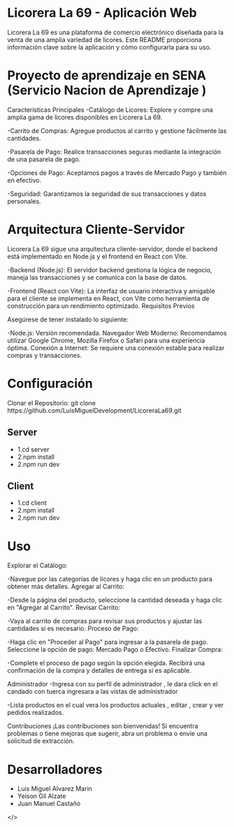 <h1>Licorera La 69 - Aplicación Web</h1>
Licorera La 69 es una plataforma de comercio electrónico diseñada para la venta de una amplia variedad de licores. Este README proporciona información clave sobre la aplicación y cómo configurarla para su uso.

<h1>Proyecto de aprendizaje en SENA (Servicio Nacion de Aprendizaje )</h1>

Características Principales
-Catálogo de Licores: Explore y compre una amplia gama de licores disponibles en Licorera La 69.

-Carrito de Compras: Agregue productos al carrito y gestione fácilmente las cantidades.

-Pasarela de Pago: Realice transacciones seguras mediante la integración de una pasarela de pago.

-Opciones de Pago: Aceptamos pagos a través de Mercado Pago y también en efectivo.

-Seguridad: Garantizamos la seguridad de sus transacciones y datos personales.

<h1>Arquitectura Cliente-Servidor</h1>

Licorera La 69 sigue una arquitectura cliente-servidor, donde el backend está implementado en Node.js y el frontend en React con Vite.

-Backend (Node.js): El servidor backend gestiona la lógica de negocio, maneja las transacciones y se comunica con la base de datos.

-Frontend (React con Vite): La interfaz de usuario interactiva y amigable para el cliente se implementa en React, con Vite como herramienta de construcción para un rendimiento optimizado.
Requisitos Previos

Asegúrese de tener instalado lo siguiente:

-Node.js: Versión recomendada.
Navegador Web Moderno: Recomendamos utilizar Google Chrome, Mozilla Firefox o Safari para una experiencia óptima.
Conexión a Internet: Se requiere una conexión estable para realizar compras y transacciones.


<h1>Configuración</h1>
Clonar el Repositorio:
git clone https://github.com/LuisMiguelDevelopment/LicoreraLa69.git
<h2>Server</h2>



<ul>
  <li>1.cd server</li>
   <li>2.npm install</li>
   <li>2.npm run dev</li>
</ul>

<h2>Client</h2>


<ul>
   <li>1.cd client</li>
   <li>2.npm install</li>
   <li>2.npm run dev</li>
</ul>
<h1>Uso</h1>
Explorar el Catálogo:

-Navegue por las categorías de licores y haga clic en un producto para obtener más detalles.
Agregar al Carrito:

-Desde la página del producto, seleccione la cantidad deseada y haga clic en "Agregar al Carrito".
Revisar Carrito:

-Vaya al carrito de compras para revisar sus productos y ajustar las cantidades si es necesario.
Proceso de Pago:

-Haga clic en "Proceder al Pago" para ingresar a la pasarela de pago.
Seleccione la opción de pago: Mercado Pago o Efectivo.
Finalizar Compra:

-Complete el proceso de pago según la opción elegida.
Recibirá una confirmación de la compra y detalles de entrega si es aplicable.


Administrador
-Ingresa con su perfil de administrador , le dara click en el candado con tuerca ingresara a las vistas de administrador

-Lista productos en el cual vera los productos actuales , editar , crear y ver pedidos realizados.

Contribuciones
¡Las contribuciones son bienvenidas! Si encuentra problemas o tiene mejoras que sugerir, abra un problema o envíe una solicitud de extracción.

<h1>Desarrolladores</h1>

<ul>
  <li>Luis Miguel Alvarez Marin</li>
   <li>Yeison Gil Alzate</li>
   <li>Juan Manuel Castaño</li>
</ul>





</>




